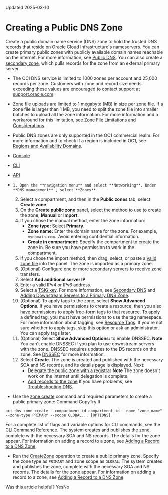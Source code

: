 Updated 2025-03-10
# Creating a Public DNS Zone
Create a public domain name service (DNS) zone to hold the trusted DNS records that reside on Oracle Cloud Infrastructure's nameservers.
You can create primary public zones with publicly available domain names reachable on the internet. For more information, see [Public DNS](https://docs.oracle.com/en-us/iaas/Content/DNS/Concepts/gettingstarted.htm#getting-started "Get started with the Oracle Cloud Infrastructure DNS service.").
You can also create a [secondary zone](https://docs.oracle.com/en-us/iaas/Content/DNS/Tasks/secondary-dns.htm#secondary-dns "Set up secondary domain name system \(DNS\) zones using the Oracle Cloud Infrastructure DNS service."), which pulls records for the zone from an external primary server.
  * The OCI DNS service is limited to 1000 zones per account and 25,000 records per zone. Customers with zone and record size needs exceeding these values are encouraged to contact support at [support.oracle.com](http://support.oracle.com/). 
  * Zone file uploads are limited to 1 megabyte (MB) in size per zone file. If a zone file is larger than 1 MB, you need to split the zone file into smaller batches to upload all the zone information. For more information and a workaround for this limitation, see [Zone File Limitations and Considerations](https://docs.oracle.com/en-us/iaas/Content/DNS/Reference/formattingzonefile.htm#formattingzonefile_topic-zone-file-limits).
  * Public DNS zones are only supported in the OC1 commercial realm. For more information and to check if a region is included in OC1, see [Regions and Availability Domains](https://docs.oracle.com/iaas/Content/General/Concepts/regions.htm).


  * [Console](https://docs.oracle.com/en-us/iaas/Content/DNS/Concepts/gettingstarted_topic-Creating_a_Zone.htm)
  * [CLI](https://docs.oracle.com/en-us/iaas/Content/DNS/Concepts/gettingstarted_topic-Creating_a_Zone.htm)
  * [API](https://docs.oracle.com/en-us/iaas/Content/DNS/Concepts/gettingstarted_topic-Creating_a_Zone.htm)


  *     1. Open the **navigation menu** and select **Networking**. Under **DNS management** , select **Zones**.
    2. Select a compartment, and then in the **Public zones** tab, select **Create zone**.
    3. On the **Create public zone** panel, select the method to use to create the zone, **Manual** or **Import**.
    4. If you chose the manual method, enter the zone information:
       * **Zone type:** Select **Primary**.
       * **Zone name:** Enter the domain name for the zone. For example, `mydomain.com.` Avoid entering confidential information.
       * **Create in compartment:** Specify the compartment to create the zone in. Be sure you have permission to work in the compartment.
    5. If you chose the import method, then drag, select, or paste a [valid zone file](https://docs.oracle.com/en-us/iaas/Content/DNS/Reference/formattingzonefile.htm#format-zone-file "A domain name service \(DNS\) zone file is a text file that describes a DNS zone. The BIND file format is the industry preferred zone file format and has been widely adopted by DNS server software.") into the panel.
The zone is imported as a primary zone.
    6. (Optional) Configure one or more secondary servers to receive zone transfers.
      1. Select **Add additional server IP**.
      2. Enter a valid IPv4 or IPv6 address.
      3. Select a [TSIG key](https://docs.oracle.com/en-us/iaas/Content/DNS/Tasks/tsig.htm#manage-tsig "Transaction signature \(TSIG\), also referred to as Secret Key Transaction Authentication, ensures that domain name service \(DNS\) packets originate from an authorized sender by using shared secret keys and one-way hashing to add a cryptographic signature to the DNS packets.").
For more information, see [Secondary DNS](https://docs.oracle.com/en-us/iaas/Content/DNS/Tasks/secondary-dns.htm#secondary-dns "Set up secondary domain name system \(DNS\) zones using the Oracle Cloud Infrastructure DNS service.") and [Adding Downstream Servers to a Primary DNS Zone](https://docs.oracle.com/en-us/iaas/Content/DNS/Tasks/add-downstream-servers-primary-zone.htm#top "Set up secondary egress from OCI DNS to an external DNS provider."). 
    7. (Optional) To apply tags to the zone, select **Show Advanced Options**.
If you have permissions to create a resource, then you also have permissions to apply free-form tags to that resource. To apply a defined tag, you must have permissions to use the tag namespace. For more information about tagging, see [Resource Tags](https://docs.oracle.com/iaas/Content/General/Concepts/resourcetags.htm). If you're not sure whether to apply tags, skip this option or ask an administrator. You can apply tags later.
    8. (Optional) Select **Show Advanced Options:** to enable DNSSEC.
**Note** You can't enable DNSSEC if you plan to use downstream servers with the zone. DNSSEC requires updates to the DS records on the zone. See [DNSSEC](https://docs.oracle.com/en-us/iaas/Content/DNS/Concepts/dnssec.htm#top "Domain name system security extensions \(DNSSEC\) provides cryptographic authentication for DNS lookup responses.") for more information.
    9. Select **Create**.
The zone is created and published with the necessary SOA and NS records, and its details page is displayed. 
Next:
       * [Delegate the public zone with a registrar](https://docs.oracle.com/en-us/iaas/Content/DNS/Concepts/gettingstarted_topic-Delegating_Your_Zone.htm#top "Make an OCI public domain name service \(DNS\) zone accessible through the internet.")
**Note** The zone doesn't work on the internet until delegation is complete. 
       * [Add records to the zone](https://docs.oracle.com/en-us/iaas/Content/DNS/Tasks/record-add.htm#top "Add records that contain domain information to a domain name service \(DNS\) zone. Each record type contains information called record data \(RDATA\).")
If you have problems, see [Troubleshooting DNS](https://docs.oracle.com/en-us/iaas/Content/DNS/Tasks/troubleshooting.htm#troubleshooting "Use troubleshooting information to identify and address common issues that can occur while working with DNS.").
  * Use the [zone create](https://docs.oracle.com/iaas/tools/oci-cli/latest/oci_cli_docs/cmdref/dns/zone/create.html) command and required parameters to create a public primary zone:
Command
CopyTry It
```
oci dns zone create --compartment-id compartment_id --name "zone_name" --zone-type PRIMARY --scope GLOBAL... [OPTIONS]
```

For a complete list of flags and variable options for CLI commands, see the [CLI Command Reference](https://docs.oracle.com/iaas/tools/oci-cli/latest).
The system creates and publishes the zone, complete with the necessary SOA and NS records. The details for the zone appear. For information on adding a record to a zone, see [Adding a Record to a DNS Zone](https://docs.oracle.com/en-us/iaas/Content/DNS/Tasks/record-add.htm#top "Add records that contain domain information to a domain name service \(DNS\) zone. Each record type contains information called record data \(RDATA\).").
  * Run the [CreateZone](https://docs.oracle.com/iaas/api/#/en/dns/latest/Zone/CreateZone) operation to create a public primary zone. Specify the zone type as `PRIMARY` and zone scope as `GLOBAL`.
The system creates and publishes the zone, complete with the necessary SOA and NS records. The details for the zone appear. For information on adding a record to a zone, see [Adding a Record to a DNS Zone](https://docs.oracle.com/en-us/iaas/Content/DNS/Tasks/record-add.htm#top "Add records that contain domain information to a domain name service \(DNS\) zone. Each record type contains information called record data \(RDATA\).").


Was this article helpful?
YesNo


